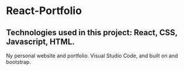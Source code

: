 # React-Portfolio
## Technologies used in this project: React, CSS, Javascript, HTML.
Ny personal website and portfolio. Visual Studio Code, and built on and bootstrap.